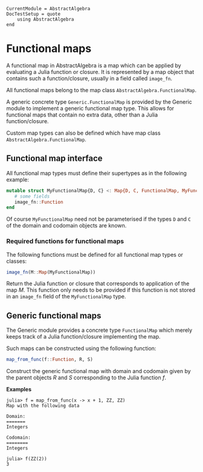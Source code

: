 ```@meta
CurrentModule = AbstractAlgebra
DocTestSetup = quote
    using AbstractAlgebra
end
```

# Functional maps

A functional map in AbstractAlgebra is a map which can be applied by evaluating a Julia
function or closure. It is represented by a map object that contains such a
function/closure, usually in a field called `image_fn`.

All functional maps belong to the map class `AbstractAlgebra.FunctionalMap`.

A generic concrete type `Generic.FunctionalMap` is provided by the Generic module to
implement a generic functional map type. This allows for functional maps that contain no
extra data, other than a Julia function/closure.

Custom map types can also be defined which have map class `AbstractAlgebra.FunctionalMap`.

## Functional map interface

All functional map types must define their supertypes as in the following example:

```julia
mutable struct MyFunctionalMap{D, C} <: Map{D, C, FunctionalMap, MyFunctionalMap}
   # some fields
   image_fn::Function
end
```
Of course `MyFunctionalMap` need not be parameterised if the types `D` and `C` of the
domain and codomain objects are known.

### Required functions for functional maps

The following functions must be defined for all functional map types or classes:

```julia
image_fn(M::Map(MyFunctionalMap))
```

Return the Julia function or closure that corresponds to application of the map $M$. This
function only needs to be provided if this function is not stored in an `image_fn`
field of the `MyFunctionalMap` type.

## Generic functional maps

The Generic module provides a concrete type `FunctionalMap` which merely keeps track of
a Julia function/closure implementing the map.

Such maps can be constructed using the following function:

```julia
map_from_func(f::Function, R, S)
```

Construct the generic functional map with domain and codomain given by the parent objects
$R$ and $S$ corresponding to the Julia function $f$.

**Examples**

```jldoctest
julia> f = map_from_func(x -> x + 1, ZZ, ZZ)
Map with the following data

Domain:
=======
Integers

Codomain:
========
Integers

julia> f(ZZ(2))
3
```
